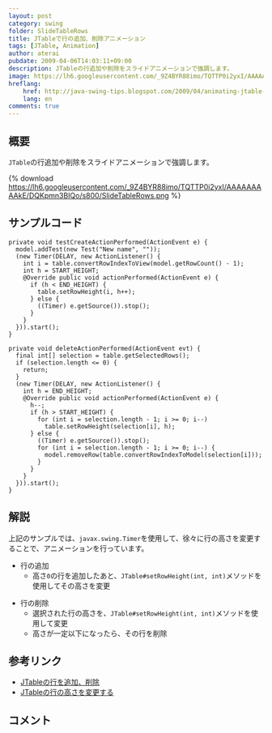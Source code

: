 ```yaml
---
layout: post
category: swing
folder: SlideTableRows
title: JTableで行の追加、削除アニメーション
tags: [JTable, Animation]
author: aterai
pubdate: 2009-04-06T14:03:11+09:00
description: JTableの行追加や削除をスライドアニメーションで強調します。
image: https://lh6.googleusercontent.com/_9Z4BYR88imo/TQTTP0i2yxI/AAAAAAAAAkE/DQKpmn3BIQo/s800/SlideTableRows.png
hreflang:
    href: http://java-swing-tips.blogspot.com/2009/04/animating-jtable-rows.html
    lang: en
comments: true
---
```

## 概要
`JTable`の行追加や削除をスライドアニメーションで強調します。

{% download https://lh6.googleusercontent.com/_9Z4BYR88imo/TQTTP0i2yxI/AAAAAAAAAkE/DQKpmn3BIQo/s800/SlideTableRows.png %}

## サンプルコード
<pre class="prettyprint"><code>private void testCreateActionPerformed(ActionEvent e) {
  model.addTest(new Test("New name", ""));
  (new Timer(DELAY, new ActionListener() {
    int i = table.convertRowIndexToView(model.getRowCount() - 1);
    int h = START_HEIGHT;
    @Override public void actionPerformed(ActionEvent e) {
      if (h &lt; END_HEIGHT) {
        table.setRowHeight(i, h++);
      } else {
        ((Timer) e.getSource()).stop();
      }
    }
  })).start();
}

private void deleteActionPerformed(ActionEvent evt) {
  final int[] selection = table.getSelectedRows();
  if (selection.length &lt;= 0) {
    return;
  }
  (new Timer(DELAY, new ActionListener() {
    int h = END_HEIGHT;
    @Override public void actionPerformed(ActionEvent e) {
      h--;
      if (h &gt; START_HEIGHT) {
        for (int i = selection.length - 1; i &gt;= 0; i--)
          table.setRowHeight(selection[i], h);
      } else {
        ((Timer) e.getSource()).stop();
        for (int i = selection.length - 1; i &gt;= 0; i--) {
          model.removeRow(table.convertRowIndexToModel(selection[i]));
        }
      }
    }
  })).start();
}
</code></pre>

## 解説
上記のサンプルでは、`javax.swing.Timer`を使用して、徐々に行の高さを変更することで、アニメーションを行っています。

- 行の追加
    - 高さ`0`の行を追加したあと、`JTable#setRowHeight(int, int)`メソッドを使用してその高さを変更

<!-- dummy comment line for breaking list -->

- 行の削除
    - 選択された行の高さを、`JTable#setRowHeight(int, int)`メソッドを使用して変更
    - 高さが一定以下になったら、その行を削除

<!-- dummy comment line for breaking list -->

## 参考リンク
- [JTableの行を追加、削除](https://ateraimemo.com/Swing/AddRow.html)
- [JTableの行の高さを変更する](https://ateraimemo.com/Swing/FishEyeTable.html)

<!-- dummy comment line for breaking list -->

## コメント
